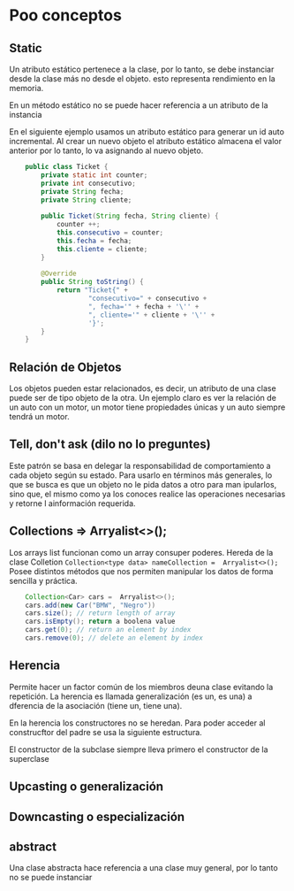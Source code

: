#  Poo conceptos
## Static
Un atributo estático pertenece a la clase, por lo tanto, se debe
instanciar desde la clase más no desde el objeto. esto representa
rendimiento en la memoria.

En un método estático no se puede hacer referencia a un atributo
de la instancia

En el siguiente ejemplo usamos un atributo estático para generar
un id auto incremental. Al crear un nuevo objeto el atributo 
estático almacena el valor anterior por lo tanto, lo va asignando
al nuevo objeto.

```java
    public class Ticket {
        private static int counter;
        private int consecutivo;
        private String fecha;
        private String cliente;
    
        public Ticket(String fecha, String cliente) {
            counter ++;
            this.consecutivo = counter;
            this.fecha = fecha;
            this.cliente = cliente;
        }
    
        @Override
        public String toString() {
            return "Ticket{" +
                    "consecutivo=" + consecutivo +
                    ", fecha='" + fecha + '\'' +
                    ", cliente='" + cliente + '\'' +
                    '}';
        }
    }
```

## Relación de Objetos
Los objetos pueden estar relacionados, es decir, un atributo
de una clase puede ser de tipo objeto de la otra. Un ejemplo
claro es ver la relación de un auto con un motor, un motor
tiene propiedades únicas y un auto siempre tendrá un motor.

## Tell, don't ask (dilo no lo preguntes)
Este patrón se basa en delegar la responsabilidad de comportamiento
a cada objeto según su estado. Para usarlo en términos más generales,
lo que se busca es que un objeto no le pida datos a otro para 
man ipularlos, sino que, el mismo como ya los conoces realice 
las operaciones necesarias y retorne l ainformación requerida.

## Collections => Arryalist<>();
Los arrays list funcionan como un array consuper poderes. Hereda de la clase 
Colletion ``` Collection<type data> nameCollection =  Arryalist<>(); ```
Posee distintos métodos que nos permiten manipular los datos de forma sencilla
y práctica.

```java
    Collection<Car> cars =  Arryalist<>(); 
    cars.add(new Car("BMW", "Negro"))
    cars.size(); // return length of array
    cars.isEmpty(); return a boolena value
    cars.get(0); // return an element by index
    cars.remove(0); // delete an element by index
```

## Herencia
Permite hacer un factor común de los miembros deuna clase evitando 
la repetición.  La herencia es llamada generalización (es un, es una)
a dferencia de la asociación (tiene un, tiene una).

En la herencia los constructores no se heredan. Para poder acceder al
construcftor del padre se usa la siguiente estructura.

El constructor de la subclase siempre lleva primero el constructor
de la superclase
## Upcasting o generalización
## Downcasting o especialización

## abstract
Una clase abstracta hace referencia a una clase muy general, por lo tanto no se puede 
instanciar

